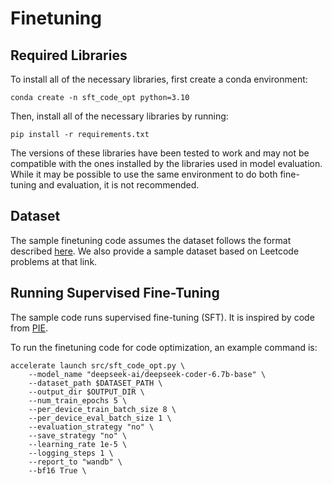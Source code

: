 # Finetuning

## Required Libraries
To install all of the necessary libraries, first create a conda environment:
```
conda create -n sft_code_opt python=3.10
```

Then, install all of the necessary libraries by running:
```
pip install -r requirements.txt
```

The versions of these libraries have been tested to work and may not be compatible with the ones installed by the libraries used in model evaluation. While it may be possible to use the same environment to do both fine-tuning and evaluation, it is not recommended.

## Dataset
The sample finetuning code assumes the dataset follows the format described [here](https://huggingface.co/datasets/speedcode/LLM4PP_dataset). We also provide a sample dataset based on Leetcode problems at that link.

## Running Supervised Fine-Tuning
The sample code runs supervised fine-tuning (SFT). It is inspired by code from [PIE](https://github.com/LearningOpt/pie).

To run the finetuning code for code optimization, an example command is:

```
accelerate launch src/sft_code_opt.py \
    --model_name "deepseek-ai/deepseek-coder-6.7b-base" \
    --dataset_path $DATASET_PATH \
    --output_dir $OUTPUT_DIR \
    --num_train_epochs 5 \
    --per_device_train_batch_size 8 \
    --per_device_eval_batch_size 1 \
    --evaluation_strategy "no" \
    --save_strategy "no" \
    --learning_rate 1e-5 \
    --logging_steps 1 \
    --report_to "wandb" \
    --bf16 True \
```
